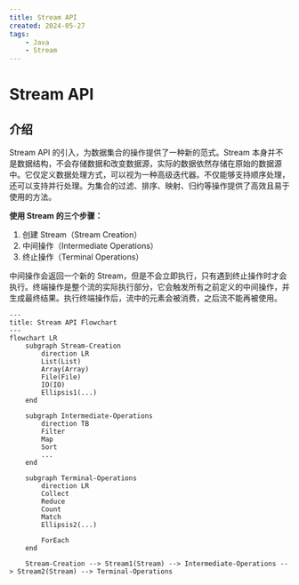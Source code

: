```yaml
---
title: Stream API
created: 2024-05-27
tags:
    - Java
    - Stream
---
```


# Stream API

## 介绍

Stream API 的引入，为数据集合的操作提供了一种新的范式。Stream 本身并不是数据结构，不会存储数据和改变数据源，实际的数据依然存储在原始的数据源中。它仅定义数据处理方式，可以视为一种高级迭代器。不仅能够支持顺序处理，还可以支持并行处理。为集合的过滤、排序、映射、归约等操作提供了高效且易于使用的方法。

**使用 Stream 的三个步骤：**
1. 创建 Stream（Stream Creation）
2. 中间操作（Intermediate Operations）
3. 终止操作（Terminal Operations）

中间操作会返回一个新的 Stream，但是不会立即执行，只有遇到终止操作时才会执行。终端操作是整个流的实际执行部分，它会触发所有之前定义的中间操作，并生成最终结果。执行终端操作后，流中的元素会被消费，之后流不能再被使用。

```mermaid
---
title: Stream API Flowchart
---
flowchart LR
    subgraph Stream-Creation
        direction LR
        List(List)
        Array(Array)
        File(File)
        IO(IO)
        Ellipsis1(...)
    end

    subgraph Intermediate-Operations
        direction TB
        Filter
        Map
        Sort
        ...
    end

    subgraph Terminal-Operations
        direction LR
        Collect
        Reduce
        Count
        Match
        Ellipsis2(...)

        ForEach
    end

    Stream-Creation --> Stream1(Stream) --> Intermediate-Operations --> Stream2(Stream) --> Terminal-Operations
```
